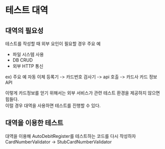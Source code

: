 # 테스트 대역

## 대역의 필요성
테스트를 작성할 때 외부 요인이 필요할 경우
주요 예   
* 파일 시스템 사용
* DB CRUD
* 외부 HTTP 통신

ex) 주요 예
자동 이체 등록기 -> 카드번호 검사기 -> api 호출 -> 카드사 카드 정보 API   

이렇게 카드정보를 얻기 위해서는 외부 서비스가 관련 테스트 환경을 제공하지 않으면 힘들다.   
이럴 경우 대역을 사용하면 테스트를 진행할 수 있다.

## 대역을 이용한 테스트
대역을 이용해 AutoDebitRegister를 테스트하는 코드를 다시 작성하자   
CardNumberValidator -> StubCardNumberValidator

